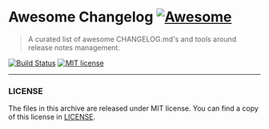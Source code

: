 # Awesome Changelog [![Awesome](https://awesome.re/badge.svg)](https://github.com/sindresorhus/awesome)
> A curated list of awesome CHANGELOG.md's and tools around release notes management.

[![Build Status](https://img.shields.io/travis/release-notes/awesome-changelog.svg)](https://travis-ci.org/release-notes/awesome-changelog)
[![MIT license](https://img.shields.io/github/license/release-notes/awesome-changelog.svg)](LICENSE)

---

### LICENSE

The files in this archive are released under MIT license.
You can find a copy of this license in [LICENSE](LICENSE).

